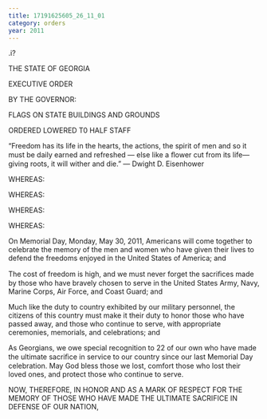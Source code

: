 ```yaml
---
title: 17191625605_26_11_01
category: orders
year: 2011
---
```

 

.i?

THE STATE OF GEORGIA

EXECUTIVE ORDER

BY THE GOVERNOR:

FLAGS ON STATE BUILDINGS AND GROUNDS

ORDERED LOWERED T0 HALF STAFF

“Freedom has its life in the hearts, the actions, the spirit of men and so it must be
daily earned and refreshed — else like a ﬂower cut from its life—giving roots, it
will wither and die.” — Dwight D. Eisenhower

WHEREAS:

WHEREAS:

WHEREAS:

WHEREAS:

On Memorial Day, Monday, May 30, 2011, Americans will
come together to celebrate the memory of the men and
women who have given their lives to defend the freedoms
enjoyed in the United States of America; and

The cost of freedom is high, and we must never forget the
sacriﬁces made by those who have bravely chosen to serve in
the United States Army, Navy, Marine Corps, Air Force, and
Coast Guard; and

Much like the duty to country exhibited by our military
personnel, the citizens of this country must make it their
duty to honor those who have passed away, and those who
continue to serve, with appropriate ceremonies, memorials,
and celebrations; and

As Georgians, we owe special recognition to 22 of our own
who have made the ultimate sacriﬁce in service to our
country since our last Memorial Day celebration. May God
bless those we lost, comfort those who lost their loved ones,
and protect those who continue to serve.

NOW, THEREFORE, IN HONOR AND AS A MARK OF RESPECT
FOR THE MEMORY OF THOSE WHO HAVE MADE THE
ULTIMATE SACRIFICE IN DEFENSE OF OUR NATION,

